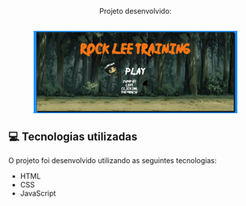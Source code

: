 <div align="center">
   Projeto desenvolvido:
</div>
</br>
<p align="center">
  <img alt="gif" src="./assets/lee.gif" width="80%">
</p>

## :computer: Tecnologias utilizadas

O projeto foi desenvolvido utilizando as seguintes tecnologias:

- HTML
- CSS
- JavaScript